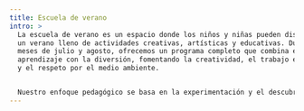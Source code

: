 ```yaml
---
title: Escuela de verano
intro: >
  La escuela de verano es un espacio donde los niños y niñas pueden disfrutar de
  un verano lleno de actividades creativas, artísticas y educativas. Durante los
  meses de julio y agosto, ofrecemos un programa completo que combina el
  aprendizaje con la diversión, fomentando la creatividad, el trabajo en equipo
  y el respeto por el medio ambiente.


  Nuestro enfoque pedagógico se basa en la experimentación y el descubrimiento, permitiendo que cada niño desarrolle sus habilidades y talentos en un ambiente seguro y estimulante. Las actividades están diseñadas para ser inclusivas y adaptadas a diferentes edades, asegurando que cada participante pueda disfrutar y aprender a su propio ritmo.
---
```


